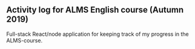 ## Activity log for ALMS English course (Autumn 2019)

Full-stack React/node application for keeping track of my progress in the ALMS-course.

